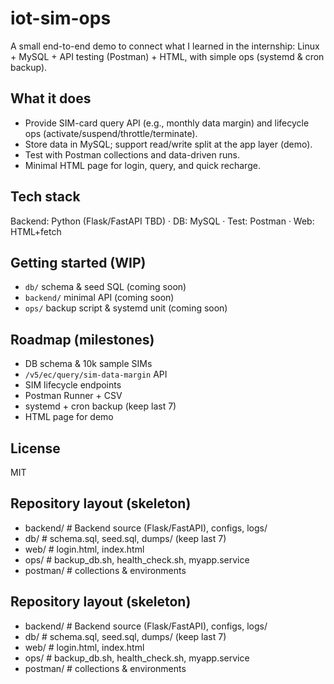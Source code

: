 # iot-sim-ops

A small end-to-end demo to connect what I learned in the internship:
Linux + MySQL + API testing (Postman) + HTML, with simple ops (systemd & cron backup).

## What it does
- Provide SIM-card query API (e.g., monthly data margin) and lifecycle ops (activate/suspend/throttle/terminate).
- Store data in MySQL; support read/write split at the app layer (demo).
- Test with Postman collections and data-driven runs.
- Minimal HTML page for login, query, and quick recharge.

## Tech stack
Backend: Python (Flask/FastAPI TBD) · DB: MySQL · Test: Postman · Web: HTML+fetch

## Getting started (WIP)
- `db/` schema & seed SQL (coming soon)
- `backend/` minimal API (coming soon)
- `ops/` backup script & systemd unit (coming soon)

## Roadmap (milestones)
- DB schema & 10k sample SIMs
- `/v5/ec/query/sim-data-margin` API
- SIM lifecycle endpoints
- Postman Runner + CSV
- systemd + cron backup (keep last 7)
- HTML page for demo

## License
MIT

## Repository layout (skeleton)
- backend/   # Backend source (Flask/FastAPI), configs, logs/
- db/        # schema.sql, seed.sql, dumps/ (keep last 7)
- web/       # login.html, index.html
- ops/       # backup_db.sh, health_check.sh, myapp.service
- postman/   # collections & environments

## Repository layout (skeleton)
- backend/   # Backend source (Flask/FastAPI), configs, logs/
- db/        # schema.sql, seed.sql, dumps/ (keep last 7)
- web/       # login.html, index.html
- ops/       # backup_db.sh, health_check.sh, myapp.service
- postman/   # collections & environments
